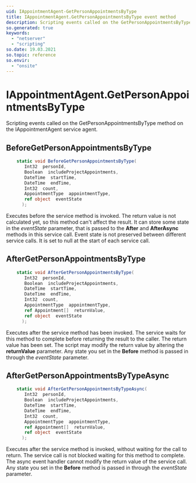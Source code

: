 ```yaml
---
uid: IAppointmentAgent-GetPersonAppointmentsByType
title: IAppointmentAgent.GetPersonAppointmentsByType event method
description: Scripting events called on the GetPersonAppointmentsByType method on the IAppointmentAgent service agent.
so.generated: true
keywords:
  - "netserver"
  - "scripting"
so.date: 19.03.2021
so.topic: reference
so.envir:
  - "onsite"
---
```

# IAppointmentAgent.GetPersonAppointmentsByType

Scripting events called on the <see cref='M:SuperOffice.CRM.Services.IAppointmentAgent.GetPersonAppointmentsByType'>GetPersonAppointmentsByType</see> method on the <see cref='IAppointmentAgent'>IAppointmentAgent</see>  service agent.

## BeforeGetPersonAppointmentsByType
```cs
    static void BeforeGetPersonAppointmentsByType(
       Int32  personId,
       Boolean  includeProjectAppointments,
       DateTime  startTime,
       DateTime  endTime,
       Int32  count,
       AppointmentType  appointmentType,
       ref object  eventState
      );
```
Executes before the service method is invoked.
The return value is not calculated yet, so this method can't affect the result.
It can store some state in the *eventState* parameter, that is passed to the **After** and **AfterAsync** methods in this service call.
Event state is not preserved between different service calls. It is set to null at the start of each service call.
## AfterGetPersonAppointmentsByType
```cs
    static void AfterGetPersonAppointmentsByType(
       Int32  personId,
       Boolean  includeProjectAppointments,
       DateTime  startTime,
       DateTime  endTime,
       Int32  count,
       AppointmentType  appointmentType,
       ref Appointment[]  returnValue,
       ref object  eventState
      );
```
Executes after the service method has been invoked. The service waits for this method to complete before returning the result to the caller.
The return value has been set. The script may modify the return value by altering the **returnValue** parameter.
Any state you set in the **Before** method is passed in through the *eventState* parameter.
## AfterGetPersonAppointmentsByTypeAsync
```cs
    static void AfterGetPersonAppointmentsByTypeAsync(
       Int32  personId,
       Boolean  includeProjectAppointments,
       DateTime  startTime,
       DateTime  endTime,
       Int32  count,
       AppointmentType  appointmentType,
       ref Appointment[]  returnValue,
       ref object  eventState
      );
```
Executes after the service method is invoked, without waiting for the call to return.
The service call is not blocked waiting for this method to complete.
The async event handler cannot modify the return value of the service call.
Any state you set in the **Before** method is passed in through the *eventState* parameter.

